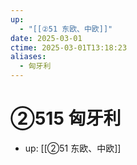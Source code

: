 ```yaml
---
up:
  - "[[②51 东欧、中欧]]"
date: 2025-03-01
ctime: 2025-03-01T13:18:23
aliases:
  - 匈牙利
---
```


# ②515 匈牙利

- up: [[②51 东欧、中欧]]
